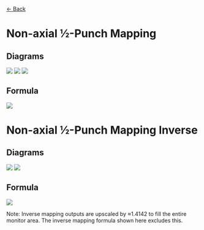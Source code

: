 [<- Back](https://github.com/Kuuuube/Circular_Area/blob/main/wiki/mappings_index.md)

# Non-axial ½-Punch Mapping

## Diagrams
![](https://raw.githubusercontent.com/Kuuuube/Circular_Area/main/wiki/images/mappings/square_non_axial_half_punch_mapping_circle_grid_thick_checkerboard.png)
![](https://raw.githubusercontent.com/Kuuuube/Circular_Area/main/wiki/images/mappings/square_non_axial_half_punch_mapping_square_grid_thick_checkerboard.png)
![](https://raw.githubusercontent.com/Kuuuube/Circular_Area/main/wiki/images/mappings/square_non_axial_half_punch_mapping_dot_grid_circle_rgb_gradient_circle.png)

## Formula
![](https://raw.githubusercontent.com/Kuuuube/Circular_Area/main/wiki/images/formulas/non_axial_half_punch_mapping_formula.png)




# Non-axial ½-Punch Mapping Inverse

## Diagrams
![](https://raw.githubusercontent.com/Kuuuube/Circular_Area/main/wiki/images/mappings/circle_non_axial_half_punch_mapping_square_grid_circle_thick_checkerboard.png)
![](https://raw.githubusercontent.com/Kuuuube/Circular_Area/main/wiki/images/mappings/circle_non_axial_half_punch_mapping_dot_grid_square_rgb_gradient.png)

## Formula
![](https://raw.githubusercontent.com/Kuuuube/Circular_Area/main/wiki/images/formulas/non_axial_half_punch_mapping_inverse_formula.png)

Note: Inverse mapping outputs are upscaled by ≈1.4142 to fill the entire monitor area. The inverse mapping formula shown here excludes this.